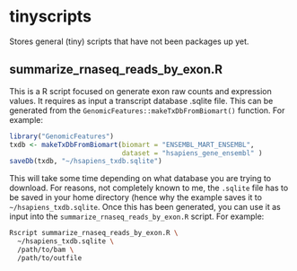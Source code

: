 # tinyscripts

Stores general (tiny) scripts that have not been packages up yet.

## summarize_rnaseq_reads_by_exon.R

This is a R script focused on generate exon raw counts and expression values. It requires as input a transcript database .sqlite file. This can be generated from the `GenomicFeatures::makeTxDbFromBiomart()` function. For example:

```r
library("GenomicFeatures")
txdb <- makeTxDbFromBiomart(biomart = "ENSEMBL_MART_ENSEMBL", 
                            dataset = "hsapiens_gene_ensembl" )
saveDb(txdb, "~/hsapiens_txdb.sqlite")
```

This will take some time depending on what database you are trying to download. For reasons, not completely known to me, the `.sqlite` file has to be saved in your home directory (hence why the example saves it to `~/hsapiens_txdb.sqlite`. Once this has been generated, you can use it as input into the `summarize_rnaseq_reads_by_exon.R` script. For example:

```bash
Rscript summarize_rnaseq_reads_by_exon.R \
  ~/hsapiens_txdb.sqlite \
  /path/to/bam \
  /path/to/outfile
```
